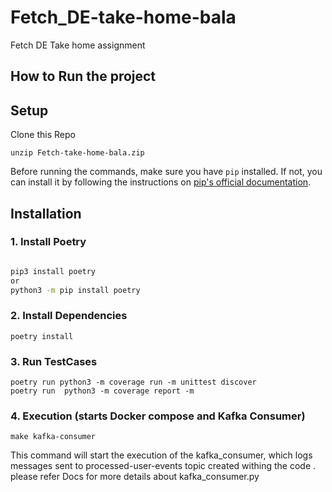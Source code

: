 # Fetch_DE-take-home-bala
Fetch DE Take home assignment 

## How to Run the project

## Setup
Clone this Repo 

```
unzip Fetch-take-home-bala.zip
```
Before running the commands, make sure you have `pip` installed. If not, you can install it by following the instructions on [pip's official documentation](https://pip.pypa.io/en/stable/installation/).



## Installation

### 1. Install Poetry

```bash

pip3 install poetry
or 
python3 -m pip install poetry

```

### 2. Install Dependencies
```
poetry install
```

### 3. Run TestCases
```
poetry run python3 -m coverage run -m unittest discover
poetry run  python3 -m coverage report -m 

```
### 4. Execution (starts Docker compose and Kafka Consumer)
```
make kafka-consumer

```


This command will start the execution of the kafka_consumer, which logs messages sent to processed-user-events topic created withing the code .
please refer Docs for more details about kafka_consumer.py



